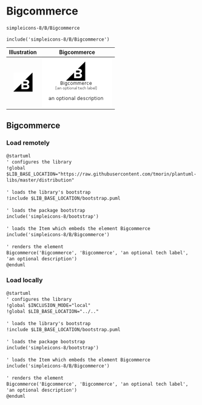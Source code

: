 # Bigcommerce


```text
simpleicons-8/B/Bigcommerce
```

```text
include('simpleicons-8/B/Bigcommerce')
```



| Illustration | Bigcommerce |
| :---: | :---: |
| ![illustration for Illustration](../../simpleicons-8/B/Bigcommerce.png) | ![illustration for Bigcommerce](../../simpleicons-8/B/Bigcommerce.Local.png) |




## Bigcommerce

### Load remotely
```plantuml
@startuml
' configures the library
!global $LIB_BASE_LOCATION="https://raw.githubusercontent.com/tmorin/plantuml-libs/master/distribution"

' loads the library's bootstrap
!include $LIB_BASE_LOCATION/bootstrap.puml

' loads the package bootstrap
include('simpleicons-8/bootstrap')

' loads the Item which embeds the element Bigcommerce
include('simpleicons-8/B/Bigcommerce')

' renders the element
Bigcommerce('Bigcommerce', 'Bigcommerce', 'an optional tech label', 'an optional description')
@enduml
```

### Load locally
```plantuml
@startuml
' configures the library
!global $INCLUSION_MODE="local"
!global $LIB_BASE_LOCATION="../.."

' loads the library's bootstrap
!include $LIB_BASE_LOCATION/bootstrap.puml

' loads the package bootstrap
include('simpleicons-8/bootstrap')

' loads the Item which embeds the element Bigcommerce
include('simpleicons-8/B/Bigcommerce')

' renders the element
Bigcommerce('Bigcommerce', 'Bigcommerce', 'an optional tech label', 'an optional description')
@enduml
```

